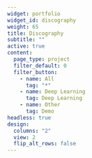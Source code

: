 ```yaml
---
widget: portfolio
widget_id: discography
weight: 65
title: Discography
subtitle: ""
active: true
content:
  page_type: project
  filter_default: 0
  filter_button:
    - name: All
      tag: "*"
    - name: Deep Learning
      tag: Deep Learning
    - name: Other
      tag: Demo
headless: true
design:
  columns: "2"
  view: 2
  flip_alt_rows: false
---
```

